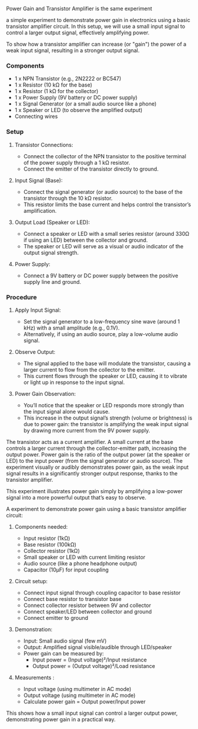 Power Gain and Transistor Amplifier is the same experiment

a simple experiment to demonstrate power gain in electronics using a basic transistor amplifier circuit. In this setup, we will use a small input signal to control a larger output signal, effectively amplifying power.

To show how a transistor amplifier can increase (or "gain") the power of a weak input signal, resulting in a stronger output signal.

### Components

- 1 x NPN Transistor (e.g., 2N2222 or BC547)
- 1 x Resistor (10 kΩ for the base)
- 1 x Resistor (1 kΩ for the collector)
- 1 x Power Supply (9V battery or DC power supply)
- 1 x Signal Generator (or a small audio source like a phone)
- 1 x Speaker or LED (to observe the amplified output)
- Connecting wires

### Setup

1. Transistor Connections:
   - Connect the collector of the NPN transistor to the positive terminal of the power supply through a 1 kΩ resistor.
   - Connect the emitter of the transistor directly to ground.

2. Input Signal (Base):
   - Connect the signal generator (or audio source) to the base of the transistor through the 10 kΩ resistor.
   - This resistor limits the base current and helps control the transistor’s amplification.

3. Output Load (Speaker or LED):
   - Connect a speaker or LED with a small series resistor (around 330Ω if using an LED) between the collector and ground.
   - The speaker or LED will serve as a visual or audio indicator of the output signal strength.

4. Power Supply:
   - Connect a 9V battery or DC power supply between the positive supply line and ground.

### Procedure

1. Apply Input Signal:
   - Set the signal generator to a low-frequency sine wave (around 1 kHz) with a small amplitude (e.g., 0.1V).
   - Alternatively, if using an audio source, play a low-volume audio signal.

2. Observe Output:
   - The signal applied to the base will modulate the transistor, causing a larger current to flow from the collector to the emitter.
   - This current flows through the speaker or LED, causing it to vibrate or light up in response to the input signal.

3. Power Gain Observation:
   - You’ll notice that the speaker or LED responds more strongly than the input signal alone would cause.
   - This increase in the output signal’s strength (volume or brightness) is due to power gain: the transistor is amplifying the weak input signal by drawing more current from the 9V power supply.

The transistor acts as a current amplifier. A small current at the base controls a larger current through the collector-emitter path, increasing the output power. Power gain is the ratio of the output power (at the speaker or LED) to the input power (from the signal generator or audio source). The experiment visually or audibly demonstrates power gain, as the weak input signal results in a significantly stronger output response, thanks to the transistor amplifier.

This experiment illustrates power gain simply by amplifying a low-power signal into a more powerful output that’s easy to observe.

A experiment to demonstrate power gain using a basic transistor amplifier circuit:

1. Components needed:
   - Input resistor (1kΩ)
   - Base resistor (100kΩ)
   - Collector resistor (1kΩ)
   - Small speaker or LED with current limiting resistor
   - Audio source (like a phone headphone output)
   - Capacitor (10µF) for input coupling

2. Circuit setup:
   - Connect input signal through coupling capacitor to base resistor
   - Connect base resistor to transistor base
   - Connect collector resistor between 9V and collector
   - Connect speaker/LED between collector and ground
   - Connect emitter to ground

3. Demonstration:
   - Input: Small audio signal (few mV)
   - Output: Amplified signal visible/audible through LED/speaker
   - Power gain can be measured by:
     * Input power = (Input voltage)²/Input resistance
     * Output power = (Output voltage)²/Load resistance

4. Measurements :
   - Input voltage (using multimeter in AC mode)
   - Output voltage (using multimeter in AC mode)
   - Calculate power gain = Output power/Input power

This shows how a small input signal can control a larger output power, demonstrating power gain in a practical way.
